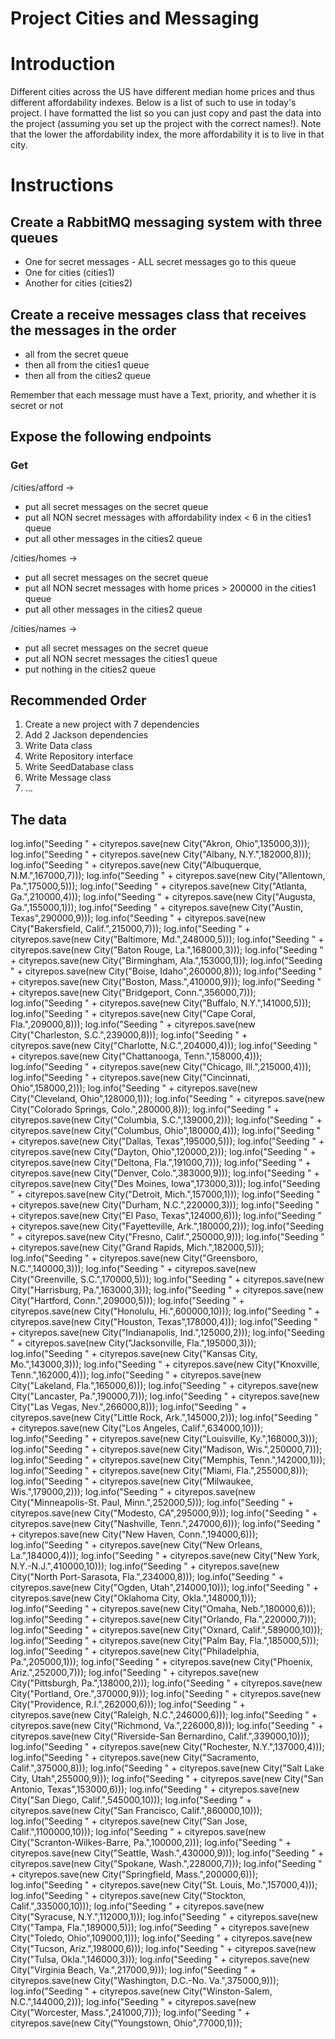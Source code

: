 # Project Cities and Messaging 

# Introduction

Different cities across the US have different median home prices and thus different affordability indexes. Below is a list of such to use in today's project. I have formatted the list so you can just copy and past the data into the project (assuming you set up the project with the correct names!).  Note that the lower the affordability index, the more affordability it is to live in that city.

# Instructions

## Create a RabbitMQ messaging system with three queues
* One for secret messages - ALL secret messages go to this queue
* One for cities (cities1)
* Another for cities (cities2)

## Create a receive messages class that receives the messages in the order  
* all from the secret queue
* then all from the cities1 queue
* then all from the cities2 queue

Remember that each message must have a Text, priority, and whether it is secret or not

## Expose the following endpoints

### Get

/cities/afford -> 
* put all secret messages on the secret queue
* put all NON secret messages with affordability index < 6 in the cities1 queue
* put all other messages in the cities2 queue

/cities/homes ->
* put all secret messages on the secret queue
* put all NON secret messages with home prices > 200000 in the cities1 queue
* put all other messages in the cities2 queue

/cities/names ->   
* put all secret messages on the secret queue
* put all NON secret messages the cities1 queue
* put nothing in the cities2 queue

## Recommended Order
1. Create a new project with 7 dependencies
2. Add 2 Jackson dependencies
3. Write Data class
4. Write Repository interface
5. Write SeedDatabase class
6. Write Message class
7. ...

## The data

log.info("Seeding " + cityrepos.save(new City("Akron, Ohio",135000,3)));
log.info("Seeding " + cityrepos.save(new City("Albany, N.Y.",182000,8)));
log.info("Seeding " + cityrepos.save(new City("Albuquerque, N.M.",167000,7)));
log.info("Seeding " + cityrepos.save(new City("Allentown, Pa.",175000,5)));
log.info("Seeding " + cityrepos.save(new City("Atlanta, Ga.",210000,4)));
log.info("Seeding " + cityrepos.save(new City("Augusta, Ga.",155000,1)));
log.info("Seeding " + cityrepos.save(new City("Austin, Texas",290000,9)));
log.info("Seeding " + cityrepos.save(new City("Bakersfield, Calif.",215000,7)));
log.info("Seeding " + cityrepos.save(new City("Baltimore, Md.",248000,5)));
log.info("Seeding " + cityrepos.save(new City("Baton Rouge, La.",168000,3)));
log.info("Seeding " + cityrepos.save(new City("Birmingham, Ala.",153000,1)));
log.info("Seeding " + cityrepos.save(new City("Boise, Idaho",260000,8)));
log.info("Seeding " + cityrepos.save(new City("Boston, Mass.",410000,9)));
log.info("Seeding " + cityrepos.save(new City("Bridgeport, Conn.",356000,7)));
log.info("Seeding " + cityrepos.save(new City("Buffalo, N.Y.",141000,5)));
log.info("Seeding " + cityrepos.save(new City("Cape Coral, Fla.",209000,8)));
log.info("Seeding " + cityrepos.save(new City("Charleston, S.C.",239000,8)));
log.info("Seeding " + cityrepos.save(new City("Charlotte, N.C.",204000,4)));
log.info("Seeding " + cityrepos.save(new City("Chattanooga, Tenn.",158000,4)));
log.info("Seeding " + cityrepos.save(new City("Chicago, Ill.",215000,4)));
log.info("Seeding " + cityrepos.save(new City("Cincinnati, Ohio",158000,2)));
log.info("Seeding " + cityrepos.save(new City("Cleveland, Ohio",128000,1)));
log.info("Seeding " + cityrepos.save(new City("Colorado Springs, Colo.",280000,8)));
log.info("Seeding " + cityrepos.save(new City("Columbia, S.C.",139000,2)));
log.info("Seeding " + cityrepos.save(new City("Columbus, Ohio",180000,4)));
log.info("Seeding " + cityrepos.save(new City("Dallas, Texas",195000,5)));
log.info("Seeding " + cityrepos.save(new City("Dayton, Ohio",120000,2)));
log.info("Seeding " + cityrepos.save(new City("Deltona, Fla.",191000,7)));
log.info("Seeding " + cityrepos.save(new City("Denver, Colo.",383000,9)));
log.info("Seeding " + cityrepos.save(new City("Des Moines, Iowa",173000,3)));
log.info("Seeding " + cityrepos.save(new City("Detroit, Mich.",157000,1)));
log.info("Seeding " + cityrepos.save(new City("Durham, N.C.",220000,3)));
log.info("Seeding " + cityrepos.save(new City("El Paso, Texas",124000,6)));
log.info("Seeding " + cityrepos.save(new City("Fayetteville, Ark.",180000,2)));
log.info("Seeding " + cityrepos.save(new City("Fresno, Calif.",250000,9)));
log.info("Seeding " + cityrepos.save(new City("Grand Rapids, Mich.",182000,5)));
log.info("Seeding " + cityrepos.save(new City("Greensboro, N.C.",140000,3)));
log.info("Seeding " + cityrepos.save(new City("Greenville, S.C.",170000,5)));
log.info("Seeding " + cityrepos.save(new City("Harrisburg, Pa.",163000,3)));
log.info("Seeding " + cityrepos.save(new City("Hartford, Conn.",209000,5)));
log.info("Seeding " + cityrepos.save(new City("Honolulu, Hi.",600000,10)));
log.info("Seeding " + cityrepos.save(new City("Houston, Texas",178000,4)));
log.info("Seeding " + cityrepos.save(new City("Indianapolis, Ind.",125000,2)));
log.info("Seeding " + cityrepos.save(new City("Jacksonville, Fla.",195000,3)));
log.info("Seeding " + cityrepos.save(new City("Kansas City, Mo.",143000,3)));
log.info("Seeding " + cityrepos.save(new City("Knoxville, Tenn.",162000,4)));
log.info("Seeding " + cityrepos.save(new City("Lakeland, Fla.",165000,6)));
log.info("Seeding " + cityrepos.save(new City("Lancaster, Pa.",190000,7)));
log.info("Seeding " + cityrepos.save(new City("Las Vegas, Nev.",266000,8)));
log.info("Seeding " + cityrepos.save(new City("Little Rock, Ark.",145000,2)));
log.info("Seeding " + cityrepos.save(new City("Los Angeles, Calif.",634000,10)));
log.info("Seeding " + cityrepos.save(new City("Louisville, Ky.",168000,3)));
log.info("Seeding " + cityrepos.save(new City("Madison, Wis.",250000,7)));
log.info("Seeding " + cityrepos.save(new City("Memphis, Tenn.",142000,1)));
log.info("Seeding " + cityrepos.save(new City("Miami, Fla.",255000,8)));
log.info("Seeding " + cityrepos.save(new City("Milwaukee, Wis.",179000,2)));
log.info("Seeding " + cityrepos.save(new City("Minneapolis-St. Paul, Minn.",252000,5)));
log.info("Seeding " + cityrepos.save(new City("Modesto, CA",295000,9)));
log.info("Seeding " + cityrepos.save(new City("Nashville, Tenn.",247000,6)));
log.info("Seeding " + cityrepos.save(new City("New Haven, Conn.",194000,6)));
log.info("Seeding " + cityrepos.save(new City("New Orleans, La.",184000,4)));
log.info("Seeding " + cityrepos.save(new City("New York, N.Y.-N.J.",410000,10)));
log.info("Seeding " + cityrepos.save(new City("North Port-Sarasota, Fla.",234000,8)));
log.info("Seeding " + cityrepos.save(new City("Ogden, Utah",214000,10)));
log.info("Seeding " + cityrepos.save(new City("Oklahoma City, Okla.",148000,1)));
log.info("Seeding " + cityrepos.save(new City("Omaha, Neb.",180000,6)));
log.info("Seeding " + cityrepos.save(new City("Orlando, Fla.",220000,7)));
log.info("Seeding " + cityrepos.save(new City("Oxnard, Calif.",589000,10)));
log.info("Seeding " + cityrepos.save(new City("Palm Bay, Fla.",185000,5)));
log.info("Seeding " + cityrepos.save(new City("Philadelphia, Pa.",205000,1)));
log.info("Seeding " + cityrepos.save(new City("Phoenix, Ariz.",252000,7)));
log.info("Seeding " + cityrepos.save(new City("Pittsburgh, Pa.",138000,2)));
log.info("Seeding " + cityrepos.save(new City("Portland, Ore.",370000,9)));
log.info("Seeding " + cityrepos.save(new City("Providence, R.I.",262000,6)));
log.info("Seeding " + cityrepos.save(new City("Raleigh, N.C.",246000,6)));
log.info("Seeding " + cityrepos.save(new City("Richmond, Va.",226000,8)));
log.info("Seeding " + cityrepos.save(new City("Riverside-San Bernardino, Calif.",339000,10)));
log.info("Seeding " + cityrepos.save(new City("Rochester, N.Y.",137000,4)));
log.info("Seeding " + cityrepos.save(new City("Sacramento, Calif.",375000,8)));
log.info("Seeding " + cityrepos.save(new City("Salt Lake City, Utah",255000,9)));
log.info("Seeding " + cityrepos.save(new City("San Antonio, Texas",153000,6)));
log.info("Seeding " + cityrepos.save(new City("San Diego, Calif.",545000,10)));
log.info("Seeding " + cityrepos.save(new City("San Francisco, Calif.",860000,10)));
log.info("Seeding " + cityrepos.save(new City("San Jose, Calif.",1100000,10)));
log.info("Seeding " + cityrepos.save(new City("Scranton-Wilkes-Barre, Pa.",100000,2)));
log.info("Seeding " + cityrepos.save(new City("Seattle, Wash.",430000,9)));
log.info("Seeding " + cityrepos.save(new City("Spokane, Wash.",228000,7)));
log.info("Seeding " + cityrepos.save(new City("Springfield, Mass.",200000,6)));
log.info("Seeding " + cityrepos.save(new City("St. Louis, Mo.",157000,4)));
log.info("Seeding " + cityrepos.save(new City("Stockton, Calif.",335000,10)));
log.info("Seeding " + cityrepos.save(new City("Syracuse, N.Y.",112000,1)));
log.info("Seeding " + cityrepos.save(new City("Tampa, Fla.",189000,5)));
log.info("Seeding " + cityrepos.save(new City("Toledo, Ohio",109000,1)));
log.info("Seeding " + cityrepos.save(new City("Tucson, Ariz.",198000,6)));
log.info("Seeding " + cityrepos.save(new City("Tulsa, Okla.",146000,3)));
log.info("Seeding " + cityrepos.save(new City("Virginia Beach, Va.",217000,9)));
log.info("Seeding " + cityrepos.save(new City("Washington, D.C.-No. Va.",375000,9)));
log.info("Seeding " + cityrepos.save(new City("Winston-Salem, N.C.",144000,2)));
log.info("Seeding " + cityrepos.save(new City("Worcester, Mass.",241000,7)));
log.info("Seeding " + cityrepos.save(new City("Youngstown, Ohio",77000,1)));
